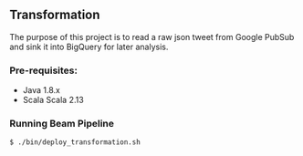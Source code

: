 ## Transformation
The purpose of this project is to read a raw json tweet from Google PubSub and sink it into BigQuery for later analysis.

### Pre-requisites:
* Java 1.8.x
* Scala Scala 2.13

### Running Beam Pipeline
```shell script
$ ./bin/deploy_transformation.sh
```